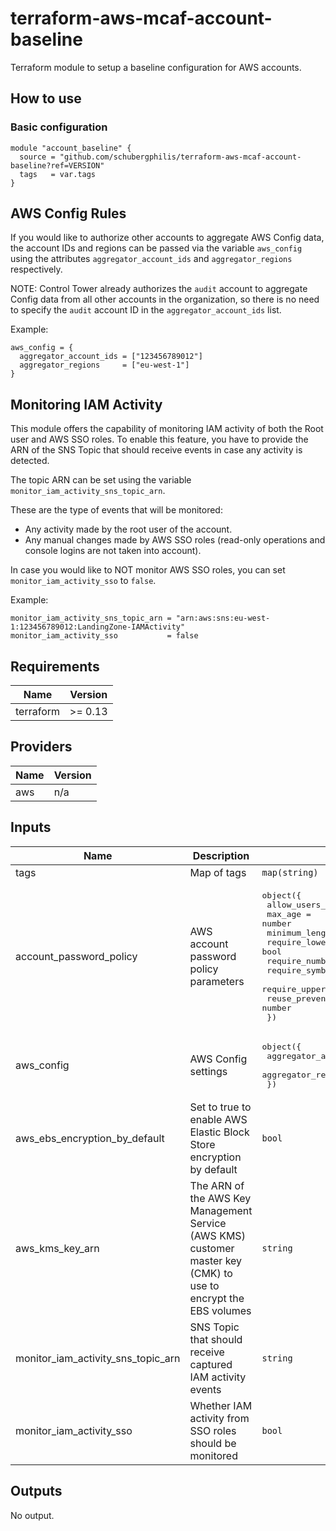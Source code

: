 # terraform-aws-mcaf-account-baseline
Terraform module to setup a baseline configuration for AWS accounts.

## How to use

### Basic configuration
```hcl
module "account_baseline" {
  source = "github.com/schubergphilis/terraform-aws-mcaf-account-baseline?ref=VERSION"
  tags   = var.tags
}
```

## AWS Config Rules

If you would like to authorize other accounts to aggregate AWS Config data, the account IDs and regions can be passed via the variable `aws_config` using the attributes `aggregator_account_ids` and `aggregator_regions` respectively.

NOTE: Control Tower already authorizes the `audit` account to aggregate Config data from all other accounts in the organization, so there is no need to specify the `audit` account ID in the `aggregator_account_ids` list.

Example:

```hcl
aws_config = {
  aggregator_account_ids = ["123456789012"]
  aggregator_regions     = ["eu-west-1"]
}
```

## Monitoring IAM Activity

This module offers the capability of monitoring IAM activity of both the Root user and AWS SSO roles. To enable this feature, you have to provide the ARN of the SNS Topic that should receive events in case any activity is detected.

The topic ARN can be set using the variable `monitor_iam_activity_sns_topic_arn`.

These are the type of events that will be monitored:

- Any activity made by the root user of the account.
- Any manual changes made by AWS SSO roles (read-only operations and console logins are not taken into account).

In case you would like to NOT monitor AWS SSO roles, you can set `monitor_iam_activity_sso` to `false`.

Example:

```hcl
monitor_iam_activity_sns_topic_arn = "arn:aws:sns:eu-west-1:123456789012:LandingZone-IAMActivity"
monitor_iam_activity_sso           = false
```

<!--- BEGIN_TF_DOCS --->
## Requirements

| Name | Version |
|------|---------|
| terraform | >= 0.13 |

## Providers

| Name | Version |
|------|---------|
| aws | n/a |

## Inputs

| Name | Description | Type | Default | Required |
|------|-------------|------|---------|:--------:|
| tags | Map of tags | `map(string)` | n/a | yes |
| account\_password\_policy | AWS account password policy parameters | <pre>object({<br>    allow_users_to_change        = bool<br>    max_age                      = number<br>    minimum_length               = number<br>    require_lowercase_characters = bool<br>    require_numbers              = bool<br>    require_symbols              = bool<br>    require_uppercase_characters = bool<br>    reuse_prevention_history     = number<br>  })</pre> | <pre>{<br>  "allow_users_to_change": true,<br>  "max_age": 90,<br>  "minimum_length": 14,<br>  "require_lowercase_characters": true,<br>  "require_numbers": true,<br>  "require_symbols": true,<br>  "require_uppercase_characters": true,<br>  "reuse_prevention_history": 24<br>}</pre> | no |
| aws\_config | AWS Config settings | <pre>object({<br>    aggregator_account_ids = list(string)<br>    aggregator_regions     = list(string)<br>  })</pre> | `null` | no |
| aws\_ebs\_encryption\_by\_default | Set to true to enable AWS Elastic Block Store encryption by default | `bool` | `true` | no |
| aws\_kms\_key\_arn | The ARN of the AWS Key Management Service (AWS KMS) customer master key (CMK) to use to encrypt the EBS volumes | `string` | `null` | no |
| monitor\_iam\_activity\_sns\_topic\_arn | SNS Topic that should receive captured IAM activity events | `string` | `null` | no |
| monitor\_iam\_activity\_sso | Whether IAM activity from SSO roles should be monitored | `bool` | `true` | no |

## Outputs

No output.

<!--- END_TF_DOCS --->
